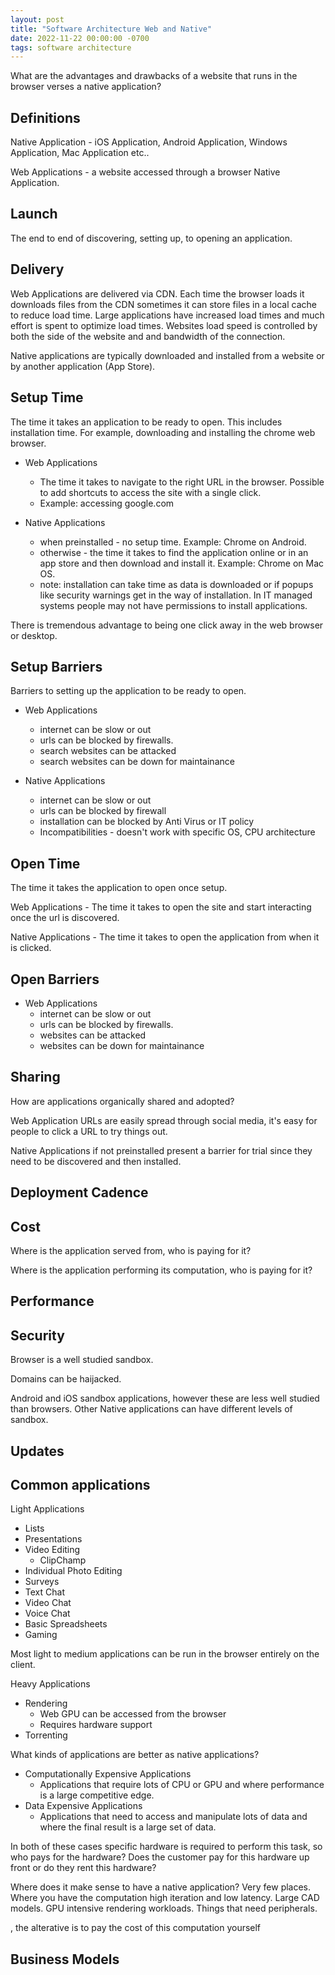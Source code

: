 ```yaml
---
layout: post
title: "Software Architecture Web and Native"
date: 2022-11-22 00:00:00 -0700
tags: software architecture
---
```


What are the advantages and drawbacks of a website that runs in the browser verses a native application?

## Definitions

Native Application - iOS Application, Android Application, Windows Application, Mac Application etc..

Web Applications - a website accessed through a browser Native Application.


## Launch

The end to end of discovering, setting up, to opening an application.

## Delivery

Web Applications are delivered via CDN. Each time the browser loads it downloads files from the CDN sometimes it can store files in a local cache to reduce load time. Large applications have increased load times and much effort is spent to optimize load times. Websites load speed is controlled by both the side of the website and and bandwidth of the connection.


Native applications are typically downloaded and installed from a website or by another application (App Store).

## Setup Time

The time it takes an application to be ready to open. This includes installation time. For example, downloading and installing the chrome web browser.

- Web Applications
    - The time it takes to navigate to the right URL in the browser. Possible to add shortcuts to access the site with a single click.
    - Example: accessing google.com

- Native Applications
    - when preinstalled - no setup time. Example: Chrome on Android.
    - otherwise - the time it takes to find the application online or in an app store and then download and install it. Example: Chrome on Mac OS.
    - note: installation can take time as data is downloaded or if popups like security warnings get in the way of installation. In IT managed systems people may not have permissions to install applications.



There is tremendous advantage to being one click away in the web browser or desktop.

## Setup Barriers

Barriers to setting up the application to be ready to open.

- Web Applications
    - internet can be slow or out
    - urls can be blocked by firewalls.
    - search websites can be attacked
    - search websites can be down for maintainance

- Native Applications
    - internet can be slow or out
    - urls can be blocked by firewall
    - installation can be blocked by Anti Virus or IT policy
    - Incompatibilities - doesn't work with specific OS, CPU architecture

## Open Time

The time it takes the application to open once setup.

Web Applications - The time it takes to open the site and start interacting once the url is discovered.

Native Applications - The time it takes to open the application from when it is clicked.

## Open Barriers

- Web Applications
    - internet can be slow or out
    - urls can be blocked by firewalls.
    - websites can be attacked
    - websites can be down for maintainance

## Sharing

How are applications organically shared and adopted?

Web Application URLs are easily spread through social media, it's easy for people to click a URL to try things out.

Native Applications if not preinstalled present a barrier for trial since they need to be discovered and then installed.

## Deployment Cadence

## Cost

Where is the application served from, who is paying for it?

Where is the application performing its computation, who is paying for it?



## Performance

## Security

Browser is a well studied sandbox.

Domains can be haijacked.

Android and iOS sandbox applications, however these are less well studied than browsers. Other Native applications can have different levels of sandbox. 

## Updates

## Common applications

Light Applications

- Lists
- Presentations
- Video Editing
    - ClipChamp
- Individual Photo Editing
- Surveys
- Text Chat
- Video Chat
- Voice Chat
- Basic Spreadsheets
- Gaming

Most light to medium applications can be run in the browser entirely on the client.

Heavy Applications

- Rendering
    - Web GPU can be accessed from the browser
    - Requires hardware support
- Torrenting

What kinds of applications are better as native applications?

- Computationally Expensive Applications
    - Applications that require lots of CPU or GPU and where performance is a large competitive edge.
- Data Expensive Applications
    - Applications that need to access and manipulate lots of data and where the final result is a large set of data.

In both of these cases specific hardware is required to perform this task, so who pays for the hardware? Does the customer pay for this hardware up front or do they rent this hardware?


Where does it make sense to have a native application? Very few places. Where you have the computation high iteration and low latency. Large CAD models. GPU intensive rendering workloads. Things that need peripherals. 

, the alterative is to pay the cost of this computation yourself



## Business Models


